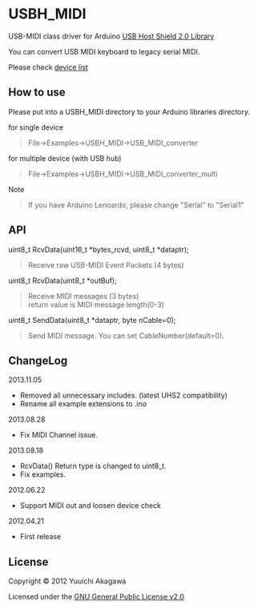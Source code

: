 USBH_MIDI
=========

USB-MIDI class driver for Arduino [USB Host Shield 2.0 Library][UHS2]

You can convert USB MIDI keyboard  to legacy serial MIDI.

Please check [device list][wiki]

How to use
----------
Please put into a USBH_MIDI directory to your Arduino libraries directory.

for single device
> File->Examples->USBH_MIDI->USB_MIDI_converter

for multiple device (with USB hub)
> File->Examples->USBH_MIDI->USB_MIDI_converter_multi

Note
> If you have Arduino Lenoardo, please change "Serial" to "Serial1"

API
---

uint8_t RcvData(uint16_t *bytes_rcvd, uint8_t *dataptr);
> Receive raw USB-MIDI Event Packets (4 bytes)

uint8_t RcvData(uint8_t *outBuf);
> Receive MIDI messages (3 bytes)  
return value is MIDI message length(0-3)

uint8_t SendData(uint8_t *dataptr, byte nCable=0);
> Send MIDI message. You can set CableNumber(default=0).

ChangeLog
---------

2013.11.05
* Removed all unnecessary includes. (latest UHS2 compatibility)
* Rename all example extensions to .ino

2013.08.28
* Fix MIDI Channel issue.

2013.08.18  
* RcvData() Return type is changed to uint8_t.
* Fix examples.

2012.06.22  
* Support MIDI out and loosen device check

2012.04.21  
* First release



License
-------
Copyright &copy; 2012 Yuuichi Akagawa

Licensed under the [GNU General Public License v2.0][GPL2]

[GPL2]: http://www.gnu.org/licenses/gpl2.html
[wiki]: https://github.com/YuuichiAkagawa/USBH_MIDI/wiki
[UHS2]: https://github.com/felis/USB_Host_Shield_2.0
